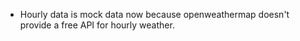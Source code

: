 - Hourly data is mock data now because openweathermap doesn't provide a free API for hourly weather.

